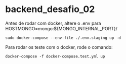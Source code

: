 # backend_desafio_02

Antes de rodar com docker, altere o .env para HOSTMONGO=mongo:${MONGO_INTERNAL_PORT}/

```
sudo docker-compose --env-file ./.env.staging up -d 
```
Para rodar os teste com o docker, rode o comando:

```
docker-compose -f docker-compose.test.yml up
```